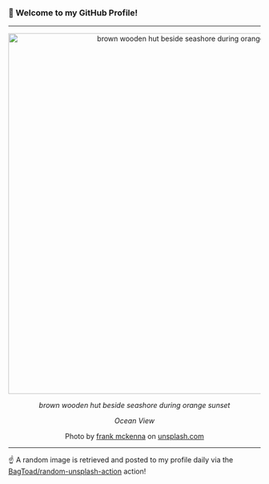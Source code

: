 ### 👋 Welcome to my GitHub Profile!

----

<div align="center">
  <img width="720" src="https://images.unsplash.com/photo-1507431489734-ef0dbfbf88e1?crop=entropy&cs=tinysrgb&fit=max&fm=jpg&ixid=M3w1NTI0OTR8MHwxfHJhbmRvbXx8fHx8fHx8fDE3MDYyNDkzMTR8&ixlib=rb-4.0.3&q=80&w=1080" alt="brown wooden hut beside seashore during orange sunset">
  
  <em>brown wooden hut beside seashore during orange sunset</em>
  
  <em>Ocean View</em>
  
  Photo by [frank mckenna](http://blog.frankiefoto.com) on [unsplash.com](https://unsplash.com/)
</div>

----

☝️ A random image is retrieved and posted to my profile daily via the [BagToad/random-unsplash-action](https://github.com/BagToad/random-unsplash-action) action!
